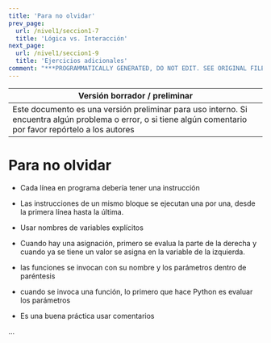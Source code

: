 ```yaml
---
title: 'Para no olvidar'
prev_page:
  url: /nivel1/seccion1-7
  title: 'Lógica vs. Interacción'
next_page:
  url: /nivel1/seccion1-9
  title: 'Ejercicios adicionales'
comment: "***PROGRAMMATICALLY GENERATED, DO NOT EDIT. SEE ORIGINAL FILES IN /content***"
---
```

Versión borrador / preliminar |
-------------------|
Este documento es una versión preliminar para uso interno. Si encuentra algún problema o error, o si tiene algún comentario por favor repórtelo a los autores|


# Para no olvidar


* Cada línea en programa debería tener una instrucción
* Las instrucciones de un mismo bloque se ejecutan una por una, desde la primera línea hasta la última.

* Usar nombres de variables explícitos

* Cuando hay una asignación, primero se evalua la parte de la derecha y cuando ya se tiene un valor se asigna en la variable de la izquierda.

* las funciones se invocan con su nombre y los parámetros dentro de paréntesis

* cuando se invoca una función, lo primero que hace Python es evaluar los parámetros

* Es una buena práctica usar comentarios



...
